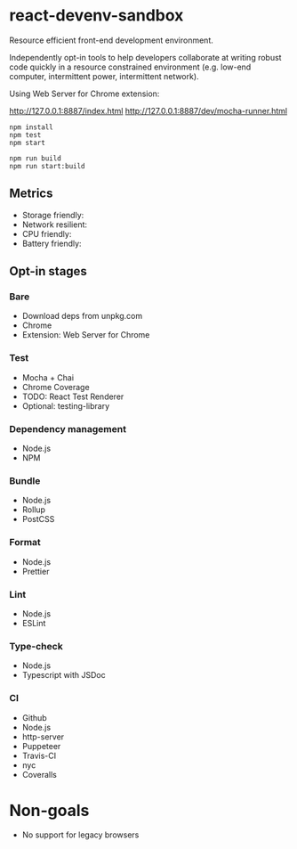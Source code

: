 # react-devenv-sandbox

Resource efficient front-end development environment.

Independently opt-in tools to help developers collaborate at writing robust code quickly in a resource constrained environment (e.g. low-end computer, intermittent power, intermittent network).

Using Web Server for Chrome extension:

http://127.0.0.1:8887/index.html
http://127.0.0.1:8887/dev/mocha-runner.html

```shell
npm install
npm test
npm start
```

```shell
npm run build
npm run start:build
```

## Metrics

- Storage friendly:
- Network resilient:
- CPU friendly:
- Battery friendly:

## Opt-in stages

### Bare

- Download deps from unpkg.com
- Chrome
- Extension: Web Server for Chrome

### Test

- Mocha + Chai
- Chrome Coverage
- TODO: React Test Renderer
- Optional: testing-library

### Dependency management

- Node.js
- NPM

### Bundle

- Node.js
- Rollup
- PostCSS

### Format

- Node.js
- Prettier

### Lint

- Node.js
- ESLint

### Type-check

- Node.js
- Typescript with JSDoc

### CI

- Github
- Node.js
- http-server
- Puppeteer
- Travis-CI
- nyc
- Coveralls

# Non-goals

- No support for legacy browsers
